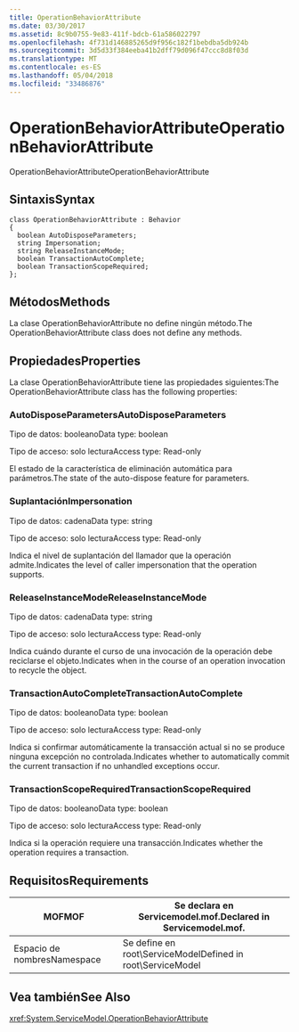 ```yaml
---
title: OperationBehaviorAttribute
ms.date: 03/30/2017
ms.assetid: 8c9b0755-9e83-411f-bdcb-61a586022797
ms.openlocfilehash: 4f731d146885265d9f956c182f1bebdba5db924b
ms.sourcegitcommit: 3d5d33f384eeba41b2dff79d096f47ccc8d8f03d
ms.translationtype: MT
ms.contentlocale: es-ES
ms.lasthandoff: 05/04/2018
ms.locfileid: "33486876"
---
```

# <a name="operationbehaviorattribute"></a><span data-ttu-id="adb32-102">OperationBehaviorAttribute</span><span class="sxs-lookup"><span data-stu-id="adb32-102">OperationBehaviorAttribute</span></span>
<span data-ttu-id="adb32-103">OperationBehaviorAttribute</span><span class="sxs-lookup"><span data-stu-id="adb32-103">OperationBehaviorAttribute</span></span>  
  
## <a name="syntax"></a><span data-ttu-id="adb32-104">Sintaxis</span><span class="sxs-lookup"><span data-stu-id="adb32-104">Syntax</span></span>  
  
```  
class OperationBehaviorAttribute : Behavior  
{  
  boolean AutoDisposeParameters;  
  string Impersonation;  
  string ReleaseInstanceMode;  
  boolean TransactionAutoComplete;  
  boolean TransactionScopeRequired;  
};  
```  
  
## <a name="methods"></a><span data-ttu-id="adb32-105">Métodos</span><span class="sxs-lookup"><span data-stu-id="adb32-105">Methods</span></span>  
 <span data-ttu-id="adb32-106">La clase OperationBehaviorAttribute no define ningún método.</span><span class="sxs-lookup"><span data-stu-id="adb32-106">The OperationBehaviorAttribute class does not define any methods.</span></span>  
  
## <a name="properties"></a><span data-ttu-id="adb32-107">Propiedades</span><span class="sxs-lookup"><span data-stu-id="adb32-107">Properties</span></span>  
 <span data-ttu-id="adb32-108">La clase OperationBehaviorAttribute tiene las propiedades siguientes:</span><span class="sxs-lookup"><span data-stu-id="adb32-108">The OperationBehaviorAttribute class has the following properties:</span></span>  
  
### <a name="autodisposeparameters"></a><span data-ttu-id="adb32-109">AutoDisposeParameters</span><span class="sxs-lookup"><span data-stu-id="adb32-109">AutoDisposeParameters</span></span>  
 <span data-ttu-id="adb32-110">Tipo de datos: booleano</span><span class="sxs-lookup"><span data-stu-id="adb32-110">Data type: boolean</span></span>  
  
 <span data-ttu-id="adb32-111">Tipo de acceso: solo lectura</span><span class="sxs-lookup"><span data-stu-id="adb32-111">Access type: Read-only</span></span>  
  
 <span data-ttu-id="adb32-112">El estado de la característica de eliminación automática para parámetros.</span><span class="sxs-lookup"><span data-stu-id="adb32-112">The state of the auto-dispose feature for parameters.</span></span>  
  
### <a name="impersonation"></a><span data-ttu-id="adb32-113">Suplantación</span><span class="sxs-lookup"><span data-stu-id="adb32-113">Impersonation</span></span>  
 <span data-ttu-id="adb32-114">Tipo de datos: cadena</span><span class="sxs-lookup"><span data-stu-id="adb32-114">Data type: string</span></span>  
  
 <span data-ttu-id="adb32-115">Tipo de acceso: solo lectura</span><span class="sxs-lookup"><span data-stu-id="adb32-115">Access type: Read-only</span></span>  
  
 <span data-ttu-id="adb32-116">Indica el nivel de suplantación del llamador que la operación admite.</span><span class="sxs-lookup"><span data-stu-id="adb32-116">Indicates the level of caller impersonation that the operation supports.</span></span>  
  
### <a name="releaseinstancemode"></a><span data-ttu-id="adb32-117">ReleaseInstanceMode</span><span class="sxs-lookup"><span data-stu-id="adb32-117">ReleaseInstanceMode</span></span>  
 <span data-ttu-id="adb32-118">Tipo de datos: cadena</span><span class="sxs-lookup"><span data-stu-id="adb32-118">Data type: string</span></span>  
  
 <span data-ttu-id="adb32-119">Tipo de acceso: solo lectura</span><span class="sxs-lookup"><span data-stu-id="adb32-119">Access type: Read-only</span></span>  
  
 <span data-ttu-id="adb32-120">Indica cuándo durante el curso de una invocación de la operación debe reciclarse el objeto.</span><span class="sxs-lookup"><span data-stu-id="adb32-120">Indicates when in the course of an operation invocation to recycle the object.</span></span>  
  
### <a name="transactionautocomplete"></a><span data-ttu-id="adb32-121">TransactionAutoComplete</span><span class="sxs-lookup"><span data-stu-id="adb32-121">TransactionAutoComplete</span></span>  
 <span data-ttu-id="adb32-122">Tipo de datos: booleano</span><span class="sxs-lookup"><span data-stu-id="adb32-122">Data type: boolean</span></span>  
  
 <span data-ttu-id="adb32-123">Tipo de acceso: solo lectura</span><span class="sxs-lookup"><span data-stu-id="adb32-123">Access type: Read-only</span></span>  
  
 <span data-ttu-id="adb32-124">Indica si confirmar automáticamente la transacción actual si no se produce ninguna excepción no controlada.</span><span class="sxs-lookup"><span data-stu-id="adb32-124">Indicates whether to automatically commit the current transaction if no unhandled exceptions occur.</span></span>  
  
### <a name="transactionscoperequired"></a><span data-ttu-id="adb32-125">TransactionScopeRequired</span><span class="sxs-lookup"><span data-stu-id="adb32-125">TransactionScopeRequired</span></span>  
 <span data-ttu-id="adb32-126">Tipo de datos: booleano</span><span class="sxs-lookup"><span data-stu-id="adb32-126">Data type: boolean</span></span>  
  
 <span data-ttu-id="adb32-127">Tipo de acceso: solo lectura</span><span class="sxs-lookup"><span data-stu-id="adb32-127">Access type: Read-only</span></span>  
  
 <span data-ttu-id="adb32-128">Indica si la operación requiere una transacción.</span><span class="sxs-lookup"><span data-stu-id="adb32-128">Indicates whether the operation requires a transaction.</span></span>  
  
## <a name="requirements"></a><span data-ttu-id="adb32-129">Requisitos</span><span class="sxs-lookup"><span data-stu-id="adb32-129">Requirements</span></span>  
  
|<span data-ttu-id="adb32-130">MOF</span><span class="sxs-lookup"><span data-stu-id="adb32-130">MOF</span></span>|<span data-ttu-id="adb32-131">Se declara en Servicemodel.mof.</span><span class="sxs-lookup"><span data-stu-id="adb32-131">Declared in Servicemodel.mof.</span></span>|  
|---------|-----------------------------------|  
|<span data-ttu-id="adb32-132">Espacio de nombres</span><span class="sxs-lookup"><span data-stu-id="adb32-132">Namespace</span></span>|<span data-ttu-id="adb32-133">Se define en root\ServiceModel</span><span class="sxs-lookup"><span data-stu-id="adb32-133">Defined in root\ServiceModel</span></span>|  
  
## <a name="see-also"></a><span data-ttu-id="adb32-134">Vea también</span><span class="sxs-lookup"><span data-stu-id="adb32-134">See Also</span></span>  
 <xref:System.ServiceModel.OperationBehaviorAttribute>
